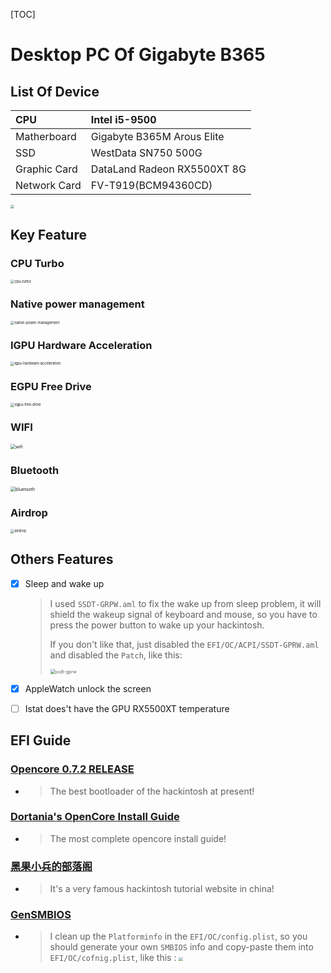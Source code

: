 [TOC]

# Desktop PC Of Gigabyte B365

## List Of Device

| CPU          | Intel i5-9500               |
| :----------- | :-------------------------- |
| Matherboard  | Gigabyte B365M Arous Elite  |
| SSD          | WestData SN750 500G         |
| Graphic Card | DataLand Radeon RX5500XT 8G |
| Network Card | FV-T919(BCM94360CD)         |

<img src="./about-this-computer.png" style="zoom:40%;" />

## Key Feature

### CPU Turbo

<img src="./cpu-turbo.png" alt="cpu-turbo" style="zoom:40%;" />



### Native power management

<img src="./native-power-management.png" alt="native-power-management" style="zoom:40%;" />



### IGPU Hardware Acceleration

<img src="./igpu-hardware-acceleration.png" alt="igpu-hardware-acceleration" style="zoom:40%;" />



### EGPU Free Drive

<img src="./egpu-free-drive.png" alt="egpu-free-drive" style="zoom:40%;" />



### WIFI

<img src="./wifi.png" alt="wifi" style="zoom:50%;" />



### Bluetooth

<img src="./bluetooth.png" alt="bluetooth" style="zoom:50%;" />



### Airdrop

<img src="./airdrop.png" alt="airdrop" style="zoom:40%;" />

## Others Features

- [x] Sleep and wake up

  > I used `SSDT-GRPW.aml` to fix the wake up from sleep problem, it will shield the wakeup signal of keyboard and mouse, so you have to press the power button to wake up your hackintosh.
  >
  > If you don't like that, just disabled the `EFI/OC/ACPI/SSDT-GPRW.aml` and disabled the `Patch`, like this:
  >
  > <img src="./ssdt-gprw.png" alt="ssdt-gprw" style="zoom:50%;" />

- [x] AppleWatch unlock the screen

- [ ] Istat does't have the GPU RX5500XT temperature


## EFI Guide

### [Opencore 0.7.2 RELEASE](https://github.com/acidanthera/OpenCorePkg/releases/tag/0.7.2)

- > The best bootloader of the hackintosh at present!



### [Dortania's OpenCore Install Guide](https://dortania.github.io/OpenCore-Install-Guide/)

- > The most complete opencore install guide!



### [黑果小兵的部落阁](https://blog.daliansky.net/)

- > It's a very famous hackintosh tutorial website in china!



### [GenSMBIOS](https://github.com/corpnewt/GenSMBIOS)

- > I clean up the `Platforminfo` in the `EFI/OC/config.plist`, so you should generate your own `SMBIOS` info and copy-paste them into `EFI/OC/cofnig.plist`, like this : <img src="./platforminfo.png" style="zoom:40%;"/>

